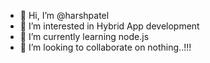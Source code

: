 - 👋 Hi, I’m @harshpatel
- 👀 I’m interested in Hybrid App development
- 🌱 I’m currently learning node.js
- 💞️ I’m looking to collaborate on nothing..!!!

<!---
mycybersiara/mycybersiara is a ✨ special ✨ repository because its `README.md` (this file) appears on your GitHub profile.
You can click the Preview link to take a look at your changes.
--->
